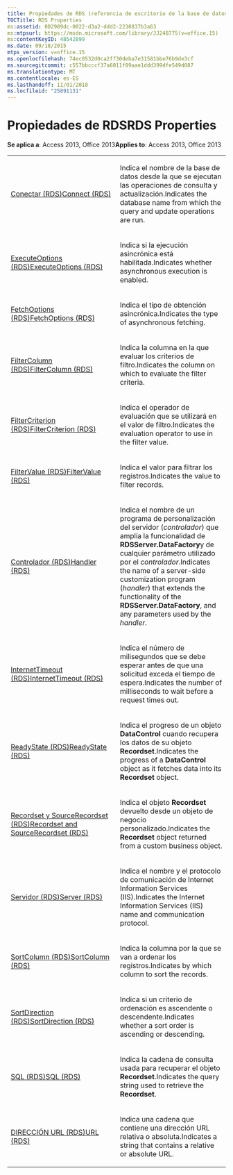 ```yaml
---
title: Propiedades de RDS (referencia de escritorio de la base de datos de Access)
TOCTitle: RDS Properties
ms:assetid: 002989dc-0022-d3a2-ddd2-2230837b3a63
ms:mtpsurl: https://msdn.microsoft.com/library/JJ248775(v=office.15)
ms:contentKeyID: 48542899
ms.date: 09/18/2015
mtps_version: v=office.15
ms.openlocfilehash: 74ec0532d0ca2ff30deba7e31581bbe76b9de3cf
ms.sourcegitcommit: c557bbcccf37a6011f89aae1ddd399dfe549d087
ms.translationtype: MT
ms.contentlocale: es-ES
ms.lasthandoff: 11/01/2018
ms.locfileid: "25891131"
---
```

# <a name="rds-properties"></a><span data-ttu-id="3e859-102">Propiedades de RDS</span><span class="sxs-lookup"><span data-stu-id="3e859-102">RDS Properties</span></span>


<span data-ttu-id="3e859-103">**Se aplica a**: Access 2013, Office 2013</span><span class="sxs-lookup"><span data-stu-id="3e859-103">**Applies to**: Access 2013, Office 2013</span></span>

<table>
<colgroup>
<col style="width: 50%" />
<col style="width: 50%" />
</colgroup>
<tbody>
<tr class="odd">
<td><p><span data-ttu-id="3e859-104"><a href="connect-property-rds.md">Conectar (RDS)</a></span><span class="sxs-lookup"><span data-stu-id="3e859-104"><a href="connect-property-rds.md">Connect (RDS)</a></span></span></p></td>
<td><p><span data-ttu-id="3e859-105">Indica el nombre de la base de datos desde la que se ejecutan las operaciones de consulta y actualización.</span><span class="sxs-lookup"><span data-stu-id="3e859-105">Indicates the database name from which the query and update operations are run.</span></span></p></td>
</tr>
<tr class="even">
<td><p><span data-ttu-id="3e859-106"><a href="executeoptions-property-rds.md">ExecuteOptions (RDS)</a></span><span class="sxs-lookup"><span data-stu-id="3e859-106"><a href="executeoptions-property-rds.md">ExecuteOptions (RDS)</a></span></span></p></td>
<td><p><span data-ttu-id="3e859-107">Indica si la ejecución asincrónica está habilitada.</span><span class="sxs-lookup"><span data-stu-id="3e859-107">Indicates whether asynchronous execution is enabled.</span></span></p></td>
</tr>
<tr class="odd">
<td><p><span data-ttu-id="3e859-108"><a href="fetchoptions-property-rds.md">FetchOptions (RDS)</a></span><span class="sxs-lookup"><span data-stu-id="3e859-108"><a href="fetchoptions-property-rds.md">FetchOptions (RDS)</a></span></span></p></td>
<td><p><span data-ttu-id="3e859-109">Indica el tipo de obtención asincrónica.</span><span class="sxs-lookup"><span data-stu-id="3e859-109">Indicates the type of asynchronous fetching.</span></span></p></td>
</tr>
<tr class="even">
<td><p><span data-ttu-id="3e859-110"><a href="filtercolumn-property-rds.md">FilterColumn (RDS)</a></span><span class="sxs-lookup"><span data-stu-id="3e859-110"><a href="filtercolumn-property-rds.md">FilterColumn (RDS)</a></span></span></p></td>
<td><p><span data-ttu-id="3e859-111">Indica la columna en la que evaluar los criterios de filtro.</span><span class="sxs-lookup"><span data-stu-id="3e859-111">Indicates the column on which to evaluate the filter criteria.</span></span></p></td>
</tr>
<tr class="odd">
<td><p><span data-ttu-id="3e859-112"><a href="filtercriterion-property-rds.md">FilterCriterion (RDS)</a></span><span class="sxs-lookup"><span data-stu-id="3e859-112"><a href="filtercriterion-property-rds.md">FilterCriterion (RDS)</a></span></span></p></td>
<td><p><span data-ttu-id="3e859-113">Indica el operador de evaluación que se utilizará en el valor de filtro.</span><span class="sxs-lookup"><span data-stu-id="3e859-113">Indicates the evaluation operator to use in the filter value.</span></span></p></td>
</tr>
<tr class="even">
<td><p><span data-ttu-id="3e859-114"><a href="filtervalue-property-rds.md">FilterValue (RDS)</a></span><span class="sxs-lookup"><span data-stu-id="3e859-114"><a href="filtervalue-property-rds.md">FilterValue (RDS)</a></span></span></p></td>
<td><p><span data-ttu-id="3e859-115">Indica el valor para filtrar los registros.</span><span class="sxs-lookup"><span data-stu-id="3e859-115">Indicates the value to filter records.</span></span></p></td>
</tr>
<tr class="odd">
<td><p><span data-ttu-id="3e859-116"><a href="handler-property-rds.md">Controlador (RDS)</a></span><span class="sxs-lookup"><span data-stu-id="3e859-116"><a href="handler-property-rds.md">Handler (RDS)</a></span></span></p></td>
<td><p><span data-ttu-id="3e859-117">Indica el nombre de un programa de personalización del servidor (<em>controlador</em>) que amplía la funcionalidad de <strong>RDSServer.DataFactory</strong>y de cualquier parámetro utilizado por el <em>controlador</em>.</span><span class="sxs-lookup"><span data-stu-id="3e859-117">Indicates the name of a server-side customization program (<em>handler</em>) that extends the functionality of the <strong>RDSServer.DataFactory</strong>, and any parameters used by the <em>handler</em>.</span></span></p></td>
</tr>
<tr class="even">
<td><p><span data-ttu-id="3e859-118"><a href="internettimeout-property-rds.md">InternetTimeout (RDS)</a></span><span class="sxs-lookup"><span data-stu-id="3e859-118"><a href="internettimeout-property-rds.md">InternetTimeout (RDS)</a></span></span></p></td>
<td><p><span data-ttu-id="3e859-119">Indica el número de milisegundos que se debe esperar antes de que una solicitud exceda el tiempo de espera.</span><span class="sxs-lookup"><span data-stu-id="3e859-119">Indicates the number of milliseconds to wait before a request times out.</span></span></p></td>
</tr>
<tr class="odd">
<td><p><span data-ttu-id="3e859-120"><a href="readystate-property-rds.md">ReadyState (RDS)</a></span><span class="sxs-lookup"><span data-stu-id="3e859-120"><a href="readystate-property-rds.md">ReadyState (RDS)</a></span></span></p></td>
<td><p><span data-ttu-id="3e859-121">Indica el progreso de un objeto <strong>DataControl</strong> cuando recupera los datos de su objeto <strong>Recordset</strong>.</span><span class="sxs-lookup"><span data-stu-id="3e859-121">Indicates the progress of a <strong>DataControl</strong> object as it fetches data into its <strong>Recordset</strong> object.</span></span></p></td>
</tr>
<tr class="even">
<td><p><span data-ttu-id="3e859-122"><a href="recordset-sourcerecordset-properties-rds.md">Recordset y SourceRecordset (RDS)</a></span><span class="sxs-lookup"><span data-stu-id="3e859-122"><a href="recordset-sourcerecordset-properties-rds.md">Recordset and SourceRecordset (RDS)</a></span></span></p></td>
<td><p><span data-ttu-id="3e859-123">Indica el objeto <strong>Recordset</strong> devuelto desde un objeto de negocio personalizado.</span><span class="sxs-lookup"><span data-stu-id="3e859-123">Indicates the <strong>Recordset</strong> object returned from a custom business object.</span></span></p></td>
</tr>
<tr class="odd">
<td><p><span data-ttu-id="3e859-124"><a href="server-property-rds.md">Servidor (RDS)</a></span><span class="sxs-lookup"><span data-stu-id="3e859-124"><a href="server-property-rds.md">Server (RDS)</a></span></span></p></td>
<td><p><span data-ttu-id="3e859-125">Indica el nombre y el protocolo de comunicación de Internet Information Services (IIS).</span><span class="sxs-lookup"><span data-stu-id="3e859-125">Indicates the Internet Information Services (IIS) name and communication protocol.</span></span></p></td>
</tr>
<tr class="even">
<td><p><span data-ttu-id="3e859-126"><a href="sortcolumn-property-rds.md">SortColumn (RDS)</a></span><span class="sxs-lookup"><span data-stu-id="3e859-126"><a href="sortcolumn-property-rds.md">SortColumn (RDS)</a></span></span></p></td>
<td><p><span data-ttu-id="3e859-127">Indica la columna por la que se van a ordenar los registros.</span><span class="sxs-lookup"><span data-stu-id="3e859-127">Indicates by which column to sort the records.</span></span></p></td>
</tr>
<tr class="odd">
<td><p><span data-ttu-id="3e859-128"><a href="sortdirection-property-rds.md">SortDirection (RDS)</a></span><span class="sxs-lookup"><span data-stu-id="3e859-128"><a href="sortdirection-property-rds.md">SortDirection (RDS)</a></span></span></p></td>
<td><p><span data-ttu-id="3e859-129">Indica si un criterio de ordenación es ascendente o descendente.</span><span class="sxs-lookup"><span data-stu-id="3e859-129">Indicates whether a sort order is ascending or descending.</span></span></p></td>
</tr>
<tr class="even">
<td><p><span data-ttu-id="3e859-130"><a href="https://msdn.microsoft.com/library/jj248989(v=office.15)">SQL (RDS)</a></span><span class="sxs-lookup"><span data-stu-id="3e859-130"><a href="https://msdn.microsoft.com/library/jj248989(v=office.15)">SQL (RDS)</a></span></span></p></td>
<td><p><span data-ttu-id="3e859-131">Indica la cadena de consulta usada para recuperar el objeto <strong>Recordset</strong>.</span><span class="sxs-lookup"><span data-stu-id="3e859-131">Indicates the query string used to retrieve the <strong>Recordset</strong>.</span></span></p></td>
</tr>
<tr class="odd">
<td><p><span data-ttu-id="3e859-132"><a href="url-property-rds.md">DIRECCIÓN URL (RDS)</a></span><span class="sxs-lookup"><span data-stu-id="3e859-132"><a href="url-property-rds.md">URL (RDS)</a></span></span></p></td>
<td><p><span data-ttu-id="3e859-133">Indica una cadena que contiene una dirección URL relativa o absoluta.</span><span class="sxs-lookup"><span data-stu-id="3e859-133">Indicates a string that contains a relative or absolute URL.</span></span></p></td>
</tr>
</tbody>
</table>

